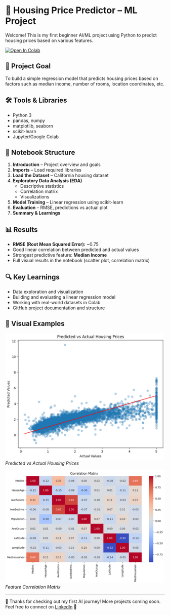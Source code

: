 # 🏡 Housing Price Predictor – ML Project

Welcome! This is my first beginner AI/ML project using Python to predict housing prices based on various features.

[![Open In Colab](https://colab.research.google.com/assets/colab-badge.svg)](https://colab.research.google.com/github/Serhii-Mazurenko376/housing-price-predictor/blob/main/housing_model.ipynb)

## 📌 Project Goal

To build a simple regression model that predicts housing prices based on factors such as median income, number of rooms, location coordinates, etc.

## 🛠️ Tools & Libraries

- Python 3
- pandas, numpy
- matplotlib, seaborn
- scikit-learn
- Jupyter/Google Colab

## 📁 Notebook Structure

1. **Introduction** – Project overview and goals  
2. **Imports** – Load required libraries  
3. **Load the Dataset** – California housing dataset  
4. **Exploratory Data Analysis (EDA)**  
   - Descriptive statistics  
   - Correlation matrix  
   - Visualizations  
5. **Model Training** – Linear regression using scikit-learn  
6. **Evaluation** – RMSE, predictions vs actual plot  
7. **Summary & Learnings**

## 📊 Results

- **RMSE (Root Mean Squared Error):** ~0.75  
- Good linear correlation between predicted and actual values
- Strongest predictive feature: **Median Income**
- Full visual results in the notebook (scatter plot, correlation matrix)

## 🔍 Key Learnings

- Data exploration and visualization
- Building and evaluating a linear regression model
- Working with real-world datasets in Colab
- GitHub project documentation and structure

## 📸 Visual Examples

![Predicted vs Actual Housing Prices](https://github.com/Serhii-Mazurenko376/ai-pithon-journey/blob/fe09c4ec716559eac4708dc8ab72c6884cd8739c/assets/predicted_vs_actual.jpeg)  
*Predicted vs Actual Housing Prices*

![Feature Correlation Matrix](https://github.com/Serhii-Mazurenko376/ai-pithon-journey/blob/9069c774fe6153a4f31a6ca315a7a720a6bf008f/assets/correlation_matrix.jpeg)
*Feature Correlation Matrix*

---

👋 Thanks for checking out my first AI journey! More projects coming soon.  
Feel free to connect on [LinkedIn](https://linkedin.com/in/serhii-mazurenko-1361245f) 🚀
